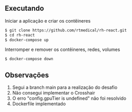 
## Executando

Iniciar a aplicação e criar os contêineres

```bash
$ git clone https://github.com/rtmedical/rh-react.git
$ cd rh-react
$ docker-compose up
```

Interromper e remover os contêineres, redes, volumes

```bash
$ docker-compose down
```

## Observações
1. Segui a branch main para a realização do desafio
1. Não consegui implementar o Crosshair
2. O erro "config.gpuTier is undefined" não foi resolvido
3. Dockerfile implementado



